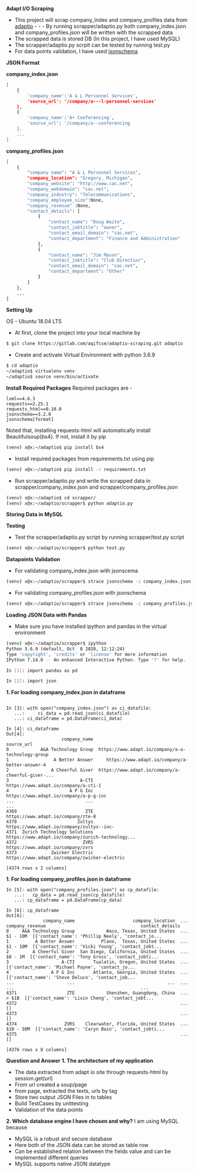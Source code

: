 **Adapt I/O Scraping**

- This project will scrap company_index and company_profiles data from [adaptio](https://www.adapt.io/directory/industry/telecommunications/A-1) - - - By running scrapper/adaptio.py both company_index.json and company_profiles.json will be written with the scrapped data 
- The scrapped data is stored DB (In this project, I have used MySQL) 
- The scrapper/adaptio.py scrpit can be tested by running test.py 
- For data points validation, I have used [jsonschema](https://python-jsonschema.readthedocs.io/en/stable/)

**JSON Format**

**company_index.json**
```bash
[
    {
        'company_name':'A & L Personnel Services', 
        'source_url': '/company/a---l-personnel-services'
    },
    {
        'company_name':'A+ Conferencing', 
        'source_url': '/company/a--conferencing
    },
    ...
]
```

**company_profiles.json**
```bash
[
    {
        "company name": "A & L Personnel Services", 
        "company_location": "Gregory, Michigan",
        "company_website": "http://www.cac.net", 
        "company_webdomain": "cac.net",
        "company_industry": "Telecommunications", 
        "company_employee_size":None,
        "company_revenue" :None, 
        "contact_details": [
            {
                "contact_name": "Doug Waite",
                "contact_jobtitle": "owner", 
                "contact_email_domain": "cac.net", 
                "contact_department": "Finance and Administration"
            },
            {
                "contact_name": "Jim Mason", 
                "contact_jobtitle": "Club Directior", 
                "contact_email_domain": "cac.net", 
                "contact_department": "Other"
            }
        ]
    },
    ...
]
```

**Setting Up**

OS - Ubuntu 18.04 LTS

- At first, clone the project into your local machine by
```bash
$ git clone https://gitlab.com/aqifcse/adaptio-scraping.git adaptio
```

- Create and activate Virtual Environment with python 3.6.9

```bash
$ cd adaptio
~/adaptio$ virtualenv venv
~/adaptio$ source venv/bin/activate
```

**Install Required Packages**
Required packages are -
```
lxml==4.6.3
requests==2.25.1
requests_html==0.10.0
jsonschema==3.2.0
jsonschema[format]
```
Noted that, installing requests-html will automatically install Beautifulsoup(bs4). If not, install it by pip
```bash
(venv) x@x:~/adaptio$ pip install bs4
```

- Install required packages from requirements.txt using pip
```bash    
(venv) x@x:~/adaptio$ pip install -r requirements.txt
```
- Run scrapper/adaptio.py and write the scrapped data in scrapper/company_index.json and scrapper/company_profiles.json
```bash
(venv) x@x:~/adaptio$ cd scrapper/
(venv) x@x:~/adaptio/scrapper$ python adaptio.py
```

**Storing Data in MySQL**

**Testing**
- Test the scrapper/adaptio.py script by running scrapper/test.py script
```bash
(venv) x@x:~/adaptio/scrapper$ python test.py
```
**Datapoints Validation**
- For validating company_index.json with jsonscema
```bash
(venv) x@x:~/adaptio/scrapper$ strace jsonschema -i company_index.json company_index.schema
```
- For validating company_profiles.json with jsonschema
```bash
(venv) x@x:~/adaptio/scrapper$ strace jsonschema -i company_profiles.json company_profiles.schema
```

**Loading JSON Data with Pandas**

- Make sure you have installed ipython and pandas in the virtual environment

```bash
(venv) x@x:~/adaptio/scrapper$ ipython
Python 3.6.9 (default, Oct  8 2020, 12:12:24) 
Type 'copyright', 'credits' or 'license' for more information
IPython 7.14.0 -- An enhanced Interactive Python. Type '?' for help.

In [1]: import pandas as pd

In [2]: import json

```
**1. For loading company_index.json in dataframe**

```

In [3]: with open("company_index.json") as ci_datafile:
   ...:     ci_data = pd.read_json(ci_datafile)
   ...: ci_dataframe = pd.DataFrame(ci_data)

In [4]: ci_dataframe
Out[4]: 
                     company_name                                         source_url
0            A&A Technology Group  https://www.adapt.io/company/a-a-technology-group
1                 A Better Answer     https://www.adapt.io/company/a-better-answer-4
2                A Cheerful Giver  https://www.adapt.io/company/a-cheerful-giver-...
3                           A-CTI               https://www.adapt.io/company/a-cti-1
4                       A P G Inc             https://www.adapt.io/company/a-p-g-inc
...                           ...                                                ...
4369                          ZTE                 https://www.adapt.io/company/zte-8
4370                       Zultys          https://www.adapt.io/company/zultys--inc-
4371  Zurich Technology Solutions  https://www.adapt.io/company/zurich-technology...
4372                         ZVRS                  https://www.adapt.io/company/zvrs
4373             Zwicker Electric      https://www.adapt.io/company/zwicker-electric

[4374 rows x 2 columns]
```

**1. For loading company_profiles.json in dataframe**

```
In [5]: with open("company_profiles.json") as cp_datafile:
   ...:   cp_data = pd.read_json(cp_datafile)
   ...: cp_dataframe = pd.DataFrame(cp_data)

In [6]: cp_dataframe
Out[6]: 
              company_name                      company_location  ... company_revenue                                    contact_details
0     A&A Technology Group            Waco, Texas, United States  ...        $1 - 10M  [{'contact_name': 'Phillip Neely', 'contact_jo...
1          A Better Answer          Plano,  Texas, United States  ...        $1 - 10M  [{'contact_name': 'Vicki Young', 'contact_jobt...
2         A Cheerful Giver  San Diego, California, United States  ...         $0 - 1M  [{'contact_name': 'Tony Gross', 'contact_jobti...
3                    A-CTI       Tualatin, Oregon, United States  ...                  [{'contact_name': 'Michael Payne', 'contact_jo...
4                A P G Inc       Atlanta, Georgia, United States  ...                  [{'contact_name': 'Steve Deluco', 'contact_job...
...                    ...                                   ...  ...             ...                                                ...
4371                   ZTE            Shenzhen, Guangdong, China  ...           > $1B  [{'contact_name': 'Lixin Cheng', 'contact_jobt...
4372                                                              ...                                                                 []
4373                                                              ...                                                                 []
4374                  ZVRS    Clearwater, Florida, United States  ...       $10 - 50M  [{'contact_name': 'Caryn Bain', 'contact_jobti...
4375                                                              ...                                                                 []

[4376 rows x 8 columns]
```


**Question and Answer**
**1. The architecture of my application**

- The data extracted from adapt io site through requests-html by session.get(url)
- From url created a soup/page
- from page, extracted the texts, urls by tag
- Store two output JSON Files in to tables
- Build TestCases by unittesting
- Validation of the data points


**2. Which database engine I have chosen and why?**
I am using MySQL because 
- MySQL is a robust and secure database
- Here both of the JSON data can be stored as table row
- Can be established relation between the fields value and can be implemented different queries
- MySQL supports native JSON datatype



